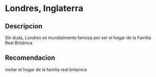# Londres, Inglaterra

## Descripcion
Sin duda, Londres es mundialmente famosa por ser el hogar de la Familia Real Británica

## Recomendacion
visitar el hogar de la familia real britanica
